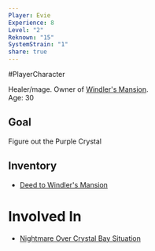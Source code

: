 ```yaml
---  
Player: Evie  
Experience: 8  
Level: "2"  
Reknown: "15"  
SystemStrain: "1"  
share: true  
---  
```

#PlayerCharacter   
  
Healer/mage. Owner of [Windler's Mansion](Windler's%20Mansion.md).   
Age: 30  
## Goal  
 Figure out the Purple Crystal  
## Inventory  
- [Deed to Windler's Mansion](../Items/Deed%20to%20Windler's%20Mansion.md)  
  
# Involved In  
- [Nightmare Over Crystal Bay Situation](Nightmare%20Over%20Crystal%20Bay%20Situation.md)  
  
